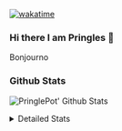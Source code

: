 [![wakatime](https://wakatime.com/badge/user/abd317df-612e-44b4-8787-15db7b574b2f.svg)](https://wakatime.com/@abd317df-612e-44b4-8787-15db7b574b2f)
### Hi there I am Pringles 👋

Bonjourno

### Github Stats
![PringlePot' Github Stats](https://github-readme-stats.vercel.app/api?username=PringlePot&show_icons=true&theme=dark&count_private=true)

<details>
  <summary>Detailed Stats</summary>
    
<!--START_SECTION:waka-->
![Code Time](http://img.shields.io/badge/Code%20Time-530%20hrs%2014%20mins-blue)

![Profile Views](http://img.shields.io/badge/Profile%20Views-3-blue)

![Lines of code](https://img.shields.io/badge/From%20Hello%20World%20I%27ve%20Written-139%20Thousand%20lines%20of%20code-blue)

**🐱 My GitHub Data** 

> 🏆 332 Contributions in the Year 2022
 > 
> 📦 91.1 kB Used in GitHub's Storage 
 > 
> 🚫 Not Opted to Hire
 > 
> 📜 11 Public Repositories 
 > 
> 🔑 12 Private Repositories  
 > 
**I'm an Early 🐤** 

```text
🌞 Morning    147 commits    ████░░░░░░░░░░░░░░░░░░░░░   16.46% 
🌆 Daytime    358 commits    ██████████░░░░░░░░░░░░░░░   40.09% 
🌃 Evening    388 commits    ██████████░░░░░░░░░░░░░░░   43.45% 
🌙 Night      0 commits      ░░░░░░░░░░░░░░░░░░░░░░░░░   0.0%

```
📅 **I'm Most Productive on Sunday** 

```text
Monday       178 commits    █████░░░░░░░░░░░░░░░░░░░░   19.93% 
Tuesday      75 commits     ██░░░░░░░░░░░░░░░░░░░░░░░   8.4% 
Wednesday    92 commits     ██░░░░░░░░░░░░░░░░░░░░░░░   10.3% 
Thursday     131 commits    ███░░░░░░░░░░░░░░░░░░░░░░   14.67% 
Friday       75 commits     ██░░░░░░░░░░░░░░░░░░░░░░░   8.4% 
Saturday     149 commits    ████░░░░░░░░░░░░░░░░░░░░░   16.69% 
Sunday       193 commits    █████░░░░░░░░░░░░░░░░░░░░   21.61%

```


📊 **This Week I Spent My Time On** 

```text
⌚︎ Time Zone: Europe/Amsterdam

💬 Programming Languages: 
TypeScript               8 hrs 8 mins        ████████████░░░░░░░░░░░░░   49.07% 
Go                       7 hrs 38 mins       ███████████░░░░░░░░░░░░░░   46.0% 
CSS                      22 mins             ░░░░░░░░░░░░░░░░░░░░░░░░░   2.26% 
HTML                     10 mins             ░░░░░░░░░░░░░░░░░░░░░░░░░   1.04% 
Text                     5 mins              ░░░░░░░░░░░░░░░░░░░░░░░░░   0.58%

🔥 Editors: 
WebStorm                 8 hrs 33 mins       █████████████░░░░░░░░░░░░   51.56% 
GoLand                   7 hrs 50 mins       ███████████░░░░░░░░░░░░░░   47.26% 
VS Code                  11 mins             ░░░░░░░░░░░░░░░░░░░░░░░░░   1.18%

🐱‍💻 Projects: 
Frontend                 8 hrs 13 mins       ████████████░░░░░░░░░░░░░   49.58% 
Backend                  7 hrs 31 mins       ███████████░░░░░░░░░░░░░░   45.35% 
Viewer                   19 mins             ░░░░░░░░░░░░░░░░░░░░░░░░░   1.91% 
editor                   14 mins             ░░░░░░░░░░░░░░░░░░░░░░░░░   1.49% 
HCRose                   11 mins             ░░░░░░░░░░░░░░░░░░░░░░░░░   1.18%

💻 Operating System: 
Windows                  16 hrs 35 mins      █████████████████████████   100.0%

```

**I Mostly Code in Java** 

```text
Java                     9 repos             ███████████░░░░░░░░░░░░░░   47.37% 
JavaScript               2 repos             ██░░░░░░░░░░░░░░░░░░░░░░░   10.53% 
TypeScript               2 repos             ██░░░░░░░░░░░░░░░░░░░░░░░   10.53% 
HTML                     2 repos             ██░░░░░░░░░░░░░░░░░░░░░░░   10.53% 
Python                   1 repo              █░░░░░░░░░░░░░░░░░░░░░░░░   5.26%

```


**Timeline**

![Chart not found](https://raw.githubusercontent.com/PringlePot/PringlePot/main/charts/bar_graph.png) 


 Last Updated on 23/05/2022 00:52:54 UTC
<!--END_SECTION:waka-->

</details>
